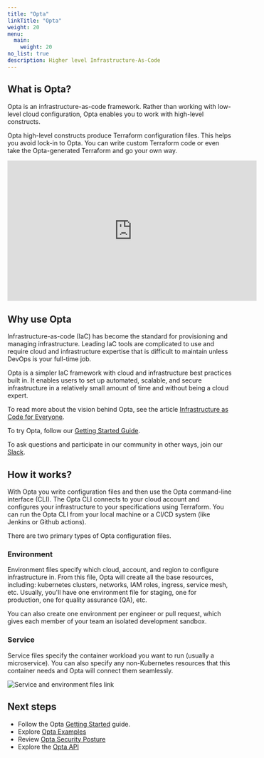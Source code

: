 ```yaml
---
title: "Opta"
linkTitle: "Opta"
weight: 20
menu:
  main:
    weight: 20
no_list: true
description: Higher level Infrastructure-As-Code
---
```


## What is Opta?

Opta is an infrastructure-as-code framework. Rather than working with
low-level cloud configuration, Opta enables you to work with high-level
constructs.

Opta high-level constructs produce Terraform configuration files. This helps
you avoid lock-in to Opta. You can write custom Terraform code or even take the
Opta-generated Terraform and go your own way.

<p align="center">
  <iframe src="https://www.youtube.com/embed/nja_EfpGexE" 
      width="560" 
      height="315"
      frameborder="0" 
      margin: 0 auto;
      allowfullscreen>
  </iframe>
</p>

## Why use Opta

Infrastructure-as-code (IaC) has become the standard for provisioning and
managing infrastructure. Leading IaC tools are complicated to use and require
cloud and infrastructure expertise that is difficult to maintain unless DevOps
is your full-time job.

Opta is a simpler IaC framework with cloud and infrastructure best practices
built in. It enables users to set up automated, scalable, and secure
infrastructure in a relatively small amount of time and without being a cloud
expert.

To read more about the vision behind Opta, see the article
[Infrastructure as Code for Everyone](https://blog.runx.dev/infrastructure-as-code-for-everyone-7dad6b813cbc).

To try Opta, follow our [Getting Started Guide](/getting-started).

To ask questions and participate in our community in other ways, join our
[Slack](https://slack.opta.dev).

## How it works?

With Opta you write configuration files and then use the Opta command-line
interface (CLI). The Opta CLI connects to your cloud account and configures
your infrastructure to your specifications using Terraform. You can run the
Opta CLI from your local machine or a CI/CD system (like Jenkins or Github
actions).

There are two primary types of Opta configuration files.

### Environment

Environment files specify which cloud, account, and region to configure
infrastructure in. From this file, Opta will create all the
base resources, including: kubernetes clusters, networks, IAM roles, ingress,
service mesh, etc. Usually, you'll have one environment file for staging, one
for production, one for quality assurance (QA), etc.

You can also create one environment per engineer or pull request, which gives
each member of your team an isolated development sandbox.

### Service

Service files specify the container workload you want to run (usually a
microservice). You can also specify any non-Kubernetes resources that this
container needs and Opta will connect them seamlessly.

![Service and environment files link](/images/service_environment_files_linking.png)


## Next steps

- Follow the Opta [Getting Started](/getting-started) guide.
- Explore [Opta Examples](https://github.com/run-x/opta/tree/main/examples)
- Review [Opta Security Posture](/security/)
- Explore the [Opta API](/reference/)
